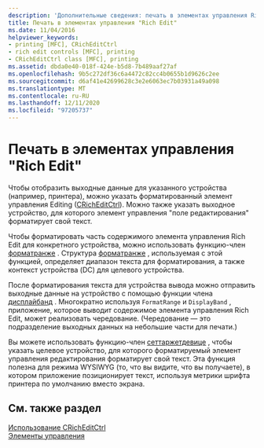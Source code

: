 ```yaml
---
description: 'Дополнительные сведения: печать в элементах управления Rich Edit'
title: Печать в элементах управления "Rich Edit"
ms.date: 11/04/2016
helpviewer_keywords:
- printing [MFC], CRichEditCtrl
- rich edit controls [MFC], printing
- CRichEditCtrl class [MFC], printing
ms.assetid: dbda0e40-018f-424e-b5d8-7b489aaf27af
ms.openlocfilehash: 9b5c272df36c6a4472c82cc4b0655b1d9626c2ee
ms.sourcegitcommit: d6af41e42699628c3e2e6063ec7b03931a49a098
ms.translationtype: MT
ms.contentlocale: ru-RU
ms.lasthandoff: 12/11/2020
ms.locfileid: "97205737"
---
```

# <a name="printing-in-rich-edit-controls"></a>Печать в элементах управления "Rich Edit"

Чтобы отобразить выходные данные для указанного устройства (например, принтера), можно указать форматированный элемент управления Editing ([CRichEditCtrl](reference/cricheditctrl-class.md)). Можно также указать выходное устройство, для которого элемент управления "поле редактирования" форматирует свой текст.

Чтобы форматировать часть содержимого элемента управления Rich Edit для конкретного устройства, можно использовать функцию-член [форматранже](reference/cricheditctrl-class.md#formatrange) . Структура [форматранже](/windows/win32/api/richedit/ns-richedit-formatrange) , используемая с этой функцией, определяет диапазон текста для форматирования, а также контекст устройства (DC) для целевого устройства.

После форматирования текста для устройства вывода можно отправить выходные данные на устройство с помощью функции члена [дисплайбанд](reference/cricheditctrl-class.md#displayband) . Многократно используя `FormatRange` и `DisplayBand` , приложение, которое выводит содержимое элемента управления Rich Edit, может реализовать чередование. (Чередование — это подразделение выходных данных на небольшие части для печати.)

Вы можете использовать функцию-член [сеттаржетдевице](reference/cricheditctrl-class.md#settargetdevice) , чтобы указать целевое устройство, для которого форматируемый элемент управления редактирования форматирует свой текст. Эта функция полезна для режима WYSIWYG (то, что вы видите, что вы получаете), в котором приложение позиционирует текст, используя метрики шрифта принтера по умолчанию вместо экрана.

## <a name="see-also"></a>См. также раздел

[Использование CRichEditCtrl](using-cricheditctrl.md)<br/>
[Элементы управления](controls-mfc.md)
